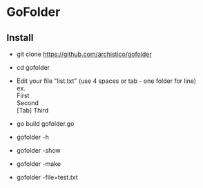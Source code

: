 # GoFolder

## Install
* git clone https://github.com/archistico/gofolder  
* cd gofolder  
  
* Edit your file "list.txt" (use 4 spaces or tab - one folder for line)  
ex.  
First  
Second  
[Tab] Third  

* go build gofolder.go  
* gofolder -h
* gofolder -show
* gofolder -make
* gofolder -file=test.txt